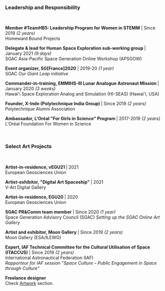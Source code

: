 <div>
  <h3> Leadership and Responsibility </h3><br>
  <p>
    <b> Member #TeamHB5: Leadership Program for Women in STEMM</b> | Since 2019 <i>(2 years)</i>
    <br> Homeward Bound Projects
  </p>
  <p>
    <b> Delegate & lead for Human Space Exploration sub-working group </b> | January 2021 <i>(9 days)</i>
    <br> SGAC Asia-Pacific Space Generation Online Workshop (APSGOW)
  </p>
  <p>
    <b> Event organizer, SG[France]2020</b> | 2019-20 <i>(1 year)</i>
    <br> SGAC <i>Our Giant Leap initiative</i>
  </p>
  <p>
    <b> Commander-in-training, EMMIHS-III Lunar Analogue Astronaut Mission </b> | January 2020 <i>(3 weeks)</i>
    <br> Hawai'i Space Exploration Analog and Simulation (HI-SEAS) (Hawai'i, USA)
  </p>
  <p>
    <b> Founder, X-Inde (Polytechnique India Group) </b> | Since 2019 <i>(2 years)</i>
    <br> Polytechnique Alumni Association
  </p>
  <p>
    <b> Ambassador, L'Oréal "For Girls in Science" Program </b> | 2017-2019 <i>(2 years)</i>
    <br> L'Oréal Foundation For Women in Science 
  </p>
</div>

<div>
  <br><h3> Select Art Projects </h3><br>
  <p>
    <b> Artist-in-residence, vEGU21 </b> | 2021 
    <br> European Geosciences Union
  </p>
  <p>
    <b> Artist-exhibitor, "Digital Art Spaceship" </b> | 2021 
    <br> V-Art Digital Gallery
  </p>
  <p>
    <b> Artist-in-residence, EGU20 </b> | 2020 
    <br> European Geosciences Union
  </p>
  <p>
    <b> SGAC PR&Comm team member</b> | Since 2020 <i>(1 year)</i>
    <br> Space Generation Advisory Council (SGAC)
    <i> Setting up the SGAC Online Art Gallery </i>
  </p>
  <p>
    <b> Artist and exhibitor, Moon Gallery </b> | Since 2019 <i>(2 years)</i>
    <br> Moon Gallery (ESA/ILEWG)
  </p>
  <p>
    <b> Expert, IAF Technical Committee for the Cultural Utilisation of Space (ITACCUS) </b> | Since 2019 <i>(2 years)</i>
    <br> International Astronautical Federation (IAF)
    <br> <i>Rapporteur for IAF session "Space Culture – Public Engagement in Space through Culture"</i>
  </p>
  <p>
    <b> Freelance designer </b>
    <br> Check <a href="/Artwork">Artwork</a> section.
  </p>
  
</div>

